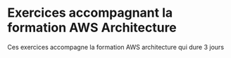 # Exercices accompagnant la formation AWS Architecture

Ces exercices accompagne la formation AWS architecture qui dure 3 jours